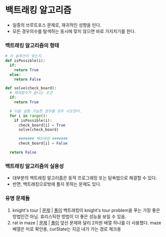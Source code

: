 # 백트래킹 알고리즘
- 일종의 브루트포스 문제로, 재귀적인 성향을 띤다.
- 모든 경우의수를 탐색하는 동시에 맞지 않으면 바로 가지치기를 한다.

### 백트래킹 알고리즘의 형태
  ```python
# 이 솔루션이 맞는지
def isPossible(i):
    if:
      return True
    else:
      return False

def solve(check_board):
    # 재귀함수가 끝나는 조건
    if:
      return True
  
    # 다음 실행 가능한 경우를 모두 시도한다.
    for i in range():
      if isPossible(i):
        check_board[i] = True
        solve(check_board)
  
        ####### 백트래킹 #######
        check_board[i] = False
  
    return False
  ```

### 백트래킹 알고리즘의 실용성
- 대부분의 백트레킹 알고리즘은 동적 프로그래밍 또는 탐욕법으로 해결할 수 있다.
- 반면, 백트래킹으로밖에 풀지 못하는 문제도 있다.

### 유명 문제들
1. knight's tour | [문제](https://www.geeksforgeeks.org/the-knights-tour-problem/?ref=lbp) | [풀이](https://github.com/rbdus0715/algorithm/blob/main/study/python/back_tracking/knights_tour.py)
백트래킹이 knight's tour problem을 푸는 가장 좋은 방법인건 아님. 휴리스틱한 방법이 더 좋은 성능을 보일 수 있음.
2. rat in maze | [문제](https://www.geeksforgeeks.org/rat-in-a-maze/?ref=lbp) | [풀이](https://github.com/rbdus0715/algorithm/tree/main/study/python/back_tracking)
앞선 문제와 달리 2차원 배열 하나를 더 사용했다. maze 배열은 미로 확인용, curState는 지금 내가 가는 경로 체크용
